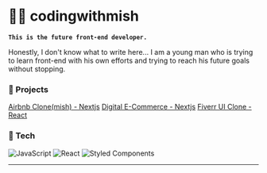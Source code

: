 # 🏄‍♂️ codingwithmish

**`This is the future front-end developer.`**

Honestly, I don't know what to write here... I am a young man who is trying to learn front-end with his own efforts and trying to reach his future goals without stopping.

### 🥩 Projects

[Airbnb Clone(mish) - Nextjs](https://github.com/codingwithmish/mishbnb)
[Digital E-Commerce - Nextjs](https://github.com/codingwithmish/digital-e-commerce)
[Fiverr UI Clone - React](https://github.com/codingwithmish/fiverr-react)

### 🍕 Tech

![JavaScript](https://img.shields.io/badge/javascript-%23323330.svg?style=for-the-badge&logo=javascript&logoColor=%23F7DF1E)
![React](https://img.shields.io/badge/react-%2320232a.svg?style=for-the-badge&logo=react&logoColor=%2361DAFB)
![Styled Components](https://img.shields.io/badge/styled--components-DB7093?style=for-the-badge&logo=styled-components&logoColor=white)

---
